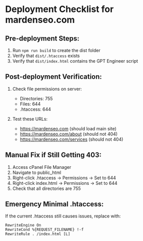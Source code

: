 
# Deployment Checklist for mardenseo.com

## Pre-deployment Steps:
1. Run `npm run build` to create the dist folder
2. Verify that `dist/.htaccess` exists
3. Verify that `dist/index.html` contains the GPT Engineer script

## Post-deployment Verification:
1. Check file permissions on server:
   - Directories: 755
   - Files: 644
   - .htaccess: 644

2. Test these URLs:
   - https://mardenseo.com (should load main site)
   - https://mardenseo.com/about (should not 404)
   - https://mardenseo.com/services (should not 404)

## Manual Fix if Still Getting 403:
1. Access cPanel File Manager
2. Navigate to public_html
3. Right-click .htaccess → Permissions → Set to 644
4. Right-click index.html → Permissions → Set to 644
5. Check that all directories are 755

## Emergency Minimal .htaccess:
If the current .htaccess still causes issues, replace with:
```
RewriteEngine On
RewriteCond %{REQUEST_FILENAME} !-f
RewriteRule . /index.html [L]
```
